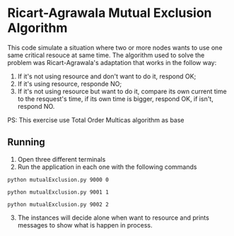 # Ricart-Agrawala Mutual Exclusion Algorithm

This code simulate a situation where two or more nodes wants to use one same critical resouce at same time. The algorithm used to solve the problem was Ricart-Agrawala's adaptation that works in the follow way:

1. If it's not using resource and don't want to do it, respond OK;
2. If it's using resource, responde NO;
3. If it's not using resource but want to do it, compare its own current time to the resquest's time, if its own time is bigger, respond OK, if isn't, respond NO.

PS: This exercise use Total Order Multicas algorithm as base

## Running
1. Open three different terminals
2. Run the application in each one with the following commands

```
python mutualExclusion.py 9000 0
```
```
python mutualExclusion.py 9001 1
```
```
python mutualExclusion.py 9002 2
```

3. The instances will decide alone when want to resource and prints messages to show what is happen in process.